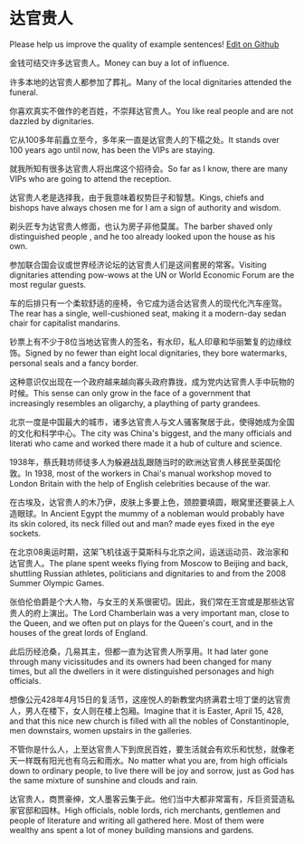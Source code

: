 # 达官贵人

Please help us improve the quality of example sentences! [Edit on Github](https://github.com/jiyushe/jiyu-example-sentence-source/blob/main/chinese/daguanguiren.md)

<p><span class="chinese">金钱可结交许多达官贵人。</span><span class="english">Money can buy a lot of influence.</span></p>

<p><span class="chinese">许多本地的达官贵人都参加了葬礼。</span><span class="english">Many of the local dignitaries attended the funeral.</span></p>

<p><span class="chinese">你喜欢真实不做作的老百姓，不崇拜达官贵人。</span><span class="english">You like real people and are not dazzled by dignitaries.</span></p>

<p><span class="chinese">它从100多年前矗立至今，多年来一直是达官贵人的下榻之处。</span><span class="english">It stands over 100 years ago until now, has been the VIPs are staying.</span></p>

<p><span class="chinese">就我所知有很多达官贵人将出席这个招待会。</span><span class="english">So far as I know, there are many VIPs who are going to attend the reception.</span></p>

<p><span class="chinese">达官贵人老是选择我，由于我意味着权势巨子和智慧。</span><span class="english">Kings, chiefs and bishops have always chosen me for I am a sign of authority and wisdom.</span></p>

<p><span class="chinese">剃头匠专为达官贵人修面，也认为房子非他莫属。</span><span class="english">The barber shaved only distinguished people , and he too already looked upon the house as his own.</span></p>

<p><span class="chinese">参加联合国会议或世界经济论坛的达官贵人们是这间套房的常客。</span><span class="english">Visiting dignitaries attending pow-wows at the UN or World Economic Forum are the most regular guests.</span></p>

<p><span class="chinese">车的后排只有一个柔软舒适的座椅，令它成为适合达官贵人的现代化汽车座驾。</span><span class="english">The rear has a single, well-cushioned seat, making it a modern-day sedan chair for capitalist mandarins.</span></p>

<p><span class="chinese">钞票上有不少于8位当地达官贵人的签名，有水印，私人印章和华丽繁复的边缘纹饰。</span><span class="english">Signed by no fewer than eight local dignitaries, they bore watermarks, personal seals and a fancy border.</span></p>

<p><span class="chinese">这种意识仅出现在一个政府越来越向寡头政府靠拢，成为党内达官贵人手中玩物的时候。</span><span class="english">This sense can only grow in the face of a government that increasingly resembles an oligarchy, a plaything of party grandees.</span></p>

<p><span class="chinese">北京一度是中国最大的城市，诸多达官贵人与文人骚客聚居于此，使得她成为全国的文化和科学中心。</span><span class="english">The city was China's biggest, and the many officials and literati who came and worked there made it a hub of culture and science.</span></p>

<p><span class="chinese">1938年，蔡氏鞋坊师徒多人为躲避战乱跟随当时的欧洲达官贵人移民至英国伦敦。</span><span class="english">In 1938, most of the workers in Chai's manual workshop moved to London Britain with the help of English celebrities because of the war.</span></p>

<p><span class="chinese">在古埃及，达官贵人的木乃伊，皮肤上多要上色，颈腔要填圆，眼窝里还要装上人造眼球。</span><span class="english">In Ancient Egypt the mummy of a nobleman would probably have its skin colored, its neck filled out and man? made eyes fixed in the eye sockets.</span></p>

<p><span class="chinese">在北京08奥运时期，这架飞机往返于莫斯科与北京之间，运送运动员、政治家和达官贵人。</span><span class="english">The plane spent weeks flying from Moscow to Beijing and back, shuttling Russian athletes, politicians and dignitaries to and from the 2008 Summer Olympic Games.</span></p>

<p><span class="chinese">张伯伦伯爵是个大人物，与女王的关系很密切。因此，我们常在王宫或是那些达官贵人的府上演出。</span><span class="english">The Lord Chamberlain was a very important man, close to the Queen, and we often put on plays for the Queen's court, and in the houses of the great lords of England.</span></p>

<p><span class="chinese">此后历经沧桑，几易其主，但都一直为达官贵人所享用。</span><span class="english">It had later gone through many vicissitudes and its owners had been changed for many times, but all the dwellers in it were distinguished personages and high officials.</span></p>

<p><span class="chinese">想像公元428年4月15日的复活节，这座悦人的新教堂内挤满君士坦丁堡的达官贵人，男人在楼下，女人则在楼上包厢。</span><span class="english">Imagine that it is Easter, April 15, 428, and that this nice new church is filled with all the nobles of Constantinople, men downstairs, women upstairs in the galleries.</span></p>

<p><span class="chinese">不管你是什么人，上至达官贵人下到庶民百姓，要生活就会有欢乐和忧愁，就像老天一样既有阳光也有乌云和雨水。</span><span class="english">No matter what you are, from high officials down to ordinary people, to live there will be joy and sorrow, just as God has the same mixture of sunshine and clouds and rain.</span></p>

<p><span class="chinese">达官贵人，商贾豪绅，文人墨客云集于此。他们当中大都非常富有，斥巨资营造私家官邸和园林。</span><span class="english">High officials, noble lords, rich merchants, gentlemen and people of literature and writing all gathered here. Most of them were wealthy ans spent a lot of money building mansions and gardens.</span></p>

